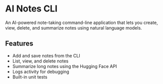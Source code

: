 # AI Notes CLI

An AI-powered note-taking command-line application that lets you create, view, delete, and summarize notes using natural language models.

## Features
- Add and save notes from the CLI
- List, view, and delete notes
- Summarize long notes using the Hugging Face API
- Logs activity for debugging
- Built-in unit tests

